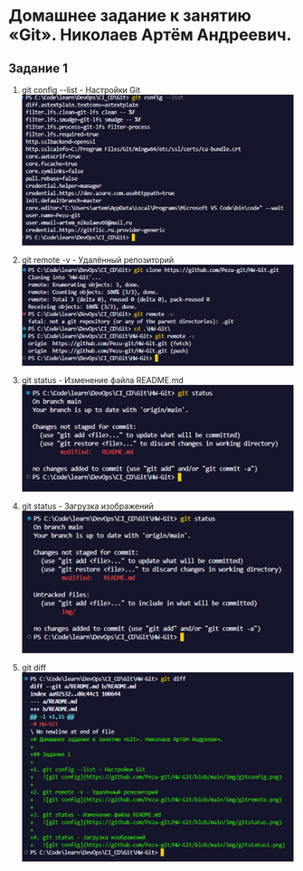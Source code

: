 # Домашнее задание к занятию «Git». Николаев Артём Андреевич.

## Задание 1

1. git config --list - Настройки Git
   ![git config](https://github.com/Pezu-git/HW-Git/blob/main/img/gitconfig.png)

2. git remote -v - Удалённый репозиторий
   ![git config](https://github.com/Pezu-git/HW-Git/blob/main/img/gitremote.png)

3. git status - Изменение файла README.md
   ![git config](https://github.com/Pezu-git/HW-Git/blob/main/img/gitstatus.png)

4. git status - Загрузка изображений
   ![git config](https://github.com/Pezu-git/HW-Git/blob/main/img/gitstatus1.png)

5. git diff
   ![git config](https://github.com/Pezu-git/HW-Git/blob/main/img/gitdiff.png)
